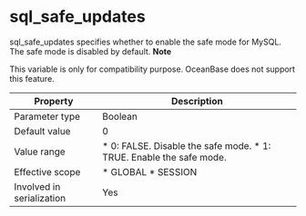 sql_safe_updates 
=====================================

sql_safe_updates specifies whether to enable the safe mode for MySQL. The safe mode is disabled by default. 
**Note**



This variable is only for compatibility purpose. OceanBase does not support this feature.


|       **Property**        |                                                                       **Description**                                                                       |
|---------------------------|-------------------------------------------------------------------------------------------------------------------------------------------------------------|
| Parameter type            | Boolean                                                                                                                                                     |
| Default value             | 0                                                                                                                                                           |
| Value range               | * 0: FALSE. Disable the safe mode.   * 1: TRUE. Enable the safe mode.    |
| Effective scope           | * GLOBAL   * SESSION                                                     |
| Involved in serialization | Yes                                                                                                                                                         |



